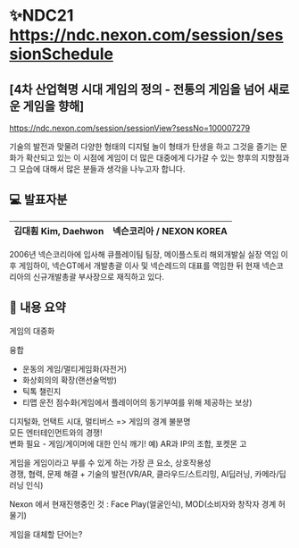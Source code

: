 # ✨NDC21 https://ndc.nexon.com/session/sessionSchedule

## [4차 산업혁명 시대 게임의 정의 - 전통의 게임을 넘어 새로운 게임을 향해]
https://ndc.nexon.com/session/sessionView?sessNo=100007279

기술의 발전과 맞물려 다양한 형태의 디지털 놀이 형태가 탄생을 하고 그것을 즐기는 문화가 확산되고 있는 이 시점에
게임이 더 많은 대중에게 다가갈 수 있는 향후의 지향점과 그 모습에 대해서 많은 분들과 생각을 나누고자 합니다.

## 💻 발표자분

|김대훤 Kim, Daehwon|넥슨코리아 / NEXON KOREA|
|:-:|:-:|

2006년 넥슨코리아에 입사해 큐플레이팀 팀장, 메이플스토리 해외개발실 실장 역임 이후
게임하이, 넥슨GT에서 개발총괄 이사 및 넥슨레드의 대표를 역임한 뒤
현재 넥슨코리아의 신규개발총괄 부사장으로 재직하고 있다.

## 📌 내용 요약

게임의 대중화   

융합
- 운동의 게임/멀티게임화(자전거)
- 화상회의의 확장(랜선술먹방)
- 틱톡 챌린지
- 티맵 운전 점수화(게임에서 플레이어의 동기부여를 위해 제공하는 보상)   

디지털화, 언택트 시대, 멀티버스 => 게임의 경계 불분명   
모든 엔터테인먼트와의 경쟁!   
변화 필요 - 게임/게이머에 대한 인식 깨기! 예) AR과 IP의 조합, 포켓몬 고   

게임을 게임이라고 부를 수 있게 하는 가장 큰 요소, 상호작용성   
경쟁, 협력, 문제 해결 + 기술의 발전(VR/AR, 클라우드/스트리밍, AI딥러닝, 카메라/딥러닝 인식)   

Nexon 에서 현재진행중인 것 : Face Play(얼굴인식), MOD(소비자와 창작자 경계 허물기)   

게임을 대체할 단어는?   
